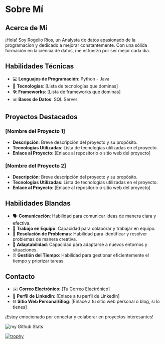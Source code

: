 # Sobre Mí

## Acerca de Mí

¡Hola! Soy Rogelio Rios, un Analysta de datos apasionado de la programacion y dedicado a mejorar constantemente. Con una sólida formación en la ciencia de datos, me esfuerzo por ser mejor cada dia.

## Habilidades Técnicas

- 💻 **Lenguajes de Programación**: Python - Java
- 🔧 **Tecnologías**: [Lista de tecnologías que dominas]
- 🛠️ **Frameworks**: [Lista de frameworks que dominas]
- 📊 **Bases de Datos**: SQL Server

## Proyectos Destacados

### [Nombre del Proyecto 1]

- **Descripción**: Breve descripción del proyecto y su propósito.
- **Tecnologías Utilizadas**: Lista de tecnologías utilizadas en el proyecto.
- **Enlace al Proyecto**: [Enlace al repositorio o sitio web del proyecto]

### [Nombre del Proyecto 2]

- **Descripción**: Breve descripción del proyecto y su propósito.
- **Tecnologías Utilizadas**: Lista de tecnologías utilizadas en el proyecto.
- **Enlace al Proyecto**: [Enlace al repositorio o sitio web del proyecto]

## Habilidades Blandas

- 🗣️ **Comunicación**: Habilidad para comunicar ideas de manera clara y efectiva.
- 🤝 **Trabajo en Equipo**: Capacidad para colaborar y trabajar en equipo.
- 🧠 **Resolución de Problemas**: Habilidad para identificar y resolver problemas de manera creativa.
- 🔄 **Adaptabilidad**: Capacidad para adaptarse a nuevos entornos y situaciones.
- ⏰ **Gestión del Tiempo**: Habilidad para gestionar eficientemente el tiempo y priorizar tareas.

## Contacto

- ✉️ **Correo Electrónico**: [Tu Correo Electrónico]
- 🔗 **Perfil de LinkedIn**: [Enlace a tu perfil de LinkedIn]
- 🌐 **Sitio Web Personal/Blog**: [Enlace a tu sitio web personal o blog, si lo tienes]

¡Estoy emocionado por conectar y colaborar en proyectos interesantes!


<img align="center" src="https://github-readme-stats.vercel.app/api?username=RRios16&include_all_commits=true&count_private=true&show_icons=true&line_height=20&title_color=2B5BBD&icon_color=1124BB&text_color=A1A1A1&bg_color=0,000000,130F40" alt="my Github Stats"/>

[![trophy](https://github-profile-trophy.vercel.app/?username=RRios16&theme=onedark)](https://github.com/ryo-ma/github-profile-trophy)



<!--
**RRios16/RRios16** is a ✨ _special_ ✨ repository because its `README.md` (this file) appears on your GitHub profile.

Here are some ideas to get you started:

- 🔭 I’m currently working on ...
- 🌱 I’m currently learning ...
- 👯 I’m looking to collaborate on ...
- 🤔 I’m looking for help with ...
- 💬 Ask me about ...
- 📫 How to reach me: ...
- 😄 Pronouns: ...
- ⚡ Fun fact: ....
-->

